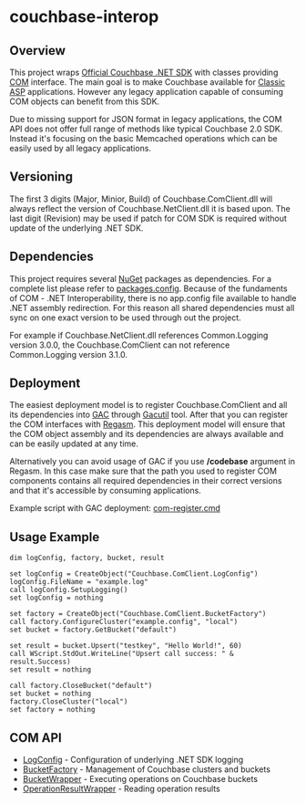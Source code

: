 couchbase-interop
=================
## Overview ##
This project wraps [Official Couchbase .NET SDK](https://github.com/couchbase/couchbase-net-client) with classes providing [COM](https://msdn.microsoft.com/en-us/library/ms680573.aspx) interface. The main goal is to make Couchbase available for [Classic ASP](https://msdn.microsoft.com/en-us/library/aa286483.aspx) applications. However any legacy application capable of consuming COM objects can benefit from this SDK.

Due to missing support for JSON format in legacy applications, the COM API does not offer full range of methods like typical Couchbase 2.0 SDK. Instead it's focusing on the basic Memcached operations which can be easily used by all legacy applications.

## Versioning ##
The first 3 digits (Major, Minior, Build) of Couchbase.ComClient.dll will always reflect the version of Couchbase.NetClient.dll it is based upon. The last digit (Revision) may be used if patch for COM SDK is required without update of the underlying .NET SDK.

## Dependencies ##
This project requires several [NuGet](https://www.nuget.org/) packages as dependencies. For a complete list please refer to [packages.config](Src/Couchbase.ComClient/packages.config). Because of the fundaments of COM - .NET Interoperability, there is no app.config file available to handle .NET assembly redirection. For this reason all shared dependencies must all sync on one exact version to be used through out the project.

For example if Couchbase.NetClient.dll references Common.Logging version 3.0.0, the Couchbase.ComClient can not reference Common.Logging version 3.1.0.

## Deployment ##
The easiest deployment model is to register Couchbase.ComClient and all its dependencies into [GAC](https://msdn.microsoft.com/en-us/library/yf1d93sz.aspx) through [Gacutil](https://msdn.microsoft.com/en-us/library/ex0ss12c.aspx) tool. After that you can register the COM interfaces with [Regasm](https://msdn.microsoft.com/en-us/library/tzat5yw6.aspx). This deployment model will ensure that the COM object assembly and its dependencies are always available and can be easily updated at any time.

Alternatively you can avoid usage of GAC if you use **/codebase** argument in Regasm. In this case make sure that the path you used to register COM components contains all required dependencies in their correct versions and that it's accessible by consuming applications.

Example script with GAC deployment: [com-register.cmd](Src/scripts/com-register.cmd)

## Usage Example ##
```vbs
dim logConfig, factory, bucket, result

set logConfig = CreateObject("Couchbase.ComClient.LogConfig")
logConfig.FileName = "example.log"
call logConfig.SetupLogging()
set logConfig = nothing

set factory = CreateObject("Couchbase.ComClient.BucketFactory")
call factory.ConfigureCluster("example.config", "local")
set bucket = factory.GetBucket("default")

set result = bucket.Upsert("testkey", "Hello World!", 60)
call WScript.StdOut.WriteLine("Upsert call success: " & result.Success)
set result = nothing

call factory.CloseBucket("default")
set bucket = nothing
factory.CloseCluster("local")
set factory = nothing
```
## COM API ##
* [LogConfig](Docs/LogConfig.md) - Configuration of underlying .NET SDK logging
* [BucketFactory](Docs/BucketFactory.md) - Management of Couchbase clusters and buckets
* [BucketWrapper](Docs/BucketWrapper.md) - Executing operations on Couchbase buckets
* [OperationResultWrapper](Docs/OperationResultWrapper.md) - Reading operation results
